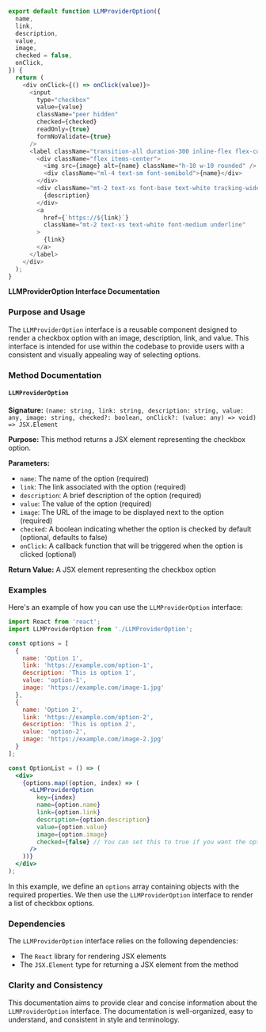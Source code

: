 ```javascript
export default function LLMProviderOption({
  name,
  link,
  description,
  value,
  image,
  checked = false,
  onClick,
}) {
  return (
    <div onClick={() => onClick(value)}>
      <input
        type="checkbox"
        value={value}
        className="peer hidden"
        checked={checked}
        readOnly={true}
        formNoValidate={true}
      />
      <label className="transition-all duration-300 inline-flex flex-col h-full w-60 cursor-pointer items-start justify-between rounded-2xl bg-preference-gradient border-2 border-transparent shadow-md px-5 py-4 text-white hover:bg-selected-preference-gradient hover:border-white/60 peer-checked:border-white peer-checked:border-opacity-90 peer-checked:bg-selected-preference-gradient">
        <div className="flex items-center">
          <img src={image} alt={name} className="h-10 w-10 rounded" />
          <div className="ml-4 text-sm font-semibold">{name}</div>
        </div>
        <div className="mt-2 text-xs font-base text-white tracking-wide">
          {description}
        </div>
        <a
          href={`https://${link}`}
          className="mt-2 text-xs text-white font-medium underline"
        >
          {link}
        </a>
      </label>
    </div>
  );
}

```
**LLMProviderOption Interface Documentation**

### Purpose and Usage

The `LLMProviderOption` interface is a reusable component designed to render a checkbox option with an image, description, link, and value. This interface is intended for use within the codebase to provide users with a consistent and visually appealing way of selecting options.

### Method Documentation

#### `LLMProviderOption`

**Signature:** `(name: string, link: string, description: string, value: any, image: string, checked?: boolean, onClick?: (value: any) => void) => JSX.Element`

**Purpose:** This method returns a JSX element representing the checkbox option.

**Parameters:**

* `name`: The name of the option (required)
* `link`: The link associated with the option (required)
* `description`: A brief description of the option (required)
* `value`: The value of the option (required)
* `image`: The URL of the image to be displayed next to the option (required)
* `checked`: A boolean indicating whether the option is checked by default (optional, defaults to false)
* `onClick`: A callback function that will be triggered when the option is clicked (optional)

**Return Value:** A JSX element representing the checkbox option

### Examples

Here's an example of how you can use the `LLMProviderOption` interface:
```jsx
import React from 'react';
import LLMProviderOption from './LLMProviderOption';

const options = [
  {
    name: 'Option 1',
    link: 'https://example.com/option-1',
    description: 'This is option 1',
    value: 'option-1',
    image: 'https://example.com/image-1.jpg'
  },
  {
    name: 'Option 2',
    link: 'https://example.com/option-2',
    description: 'This is option 2',
    value: 'option-2',
    image: 'https://example.com/image-2.jpg'
  }
];

const OptionList = () => (
  <div>
    {options.map((option, index) => (
      <LLMProviderOption
        key={index}
        name={option.name}
        link={option.link}
        description={option.description}
        value={option.value}
        image={option.image}
        checked={false} // You can set this to true if you want the option to be checked by default
      />
    ))}
  </div>
);
```
In this example, we define an `options` array containing objects with the required properties. We then use the `LLMProviderOption` interface to render a list of checkbox options.

### Dependencies

The `LLMProviderOption` interface relies on the following dependencies:

* The `React` library for rendering JSX elements
* The `JSX.Element` type for returning a JSX element from the method

### Clarity and Consistency

This documentation aims to provide clear and concise information about the `LLMProviderOption` interface. The documentation is well-organized, easy to understand, and consistent in style and terminology.
